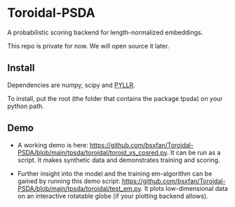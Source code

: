 # Toroidal-PSDA
A probabilistic scoring backend for length-normalized embeddings. 

This repo is private for now. We will open source it later.

## Install
Dependencies are numpy, scipy and [PYLLR](https://github.com/bsxfan/PYLLR).

To install, put the root (the folder that contains the package tpsda) on your python path.

## Demo

- A working demo is here:
<https://github.com/bsxfan/Toroidal-PSDA/blob/main/tpsda/toroidal/toroid_vs_cosred.py>.
It can be run as a script. It makes synthetic data and demonstrates training and scoring.

- Further insight into the model and the training em-algorithm can be gained by running this demo script:
<https://github.com/bsxfan/Toroidal-PSDA/blob/main/tpsda/toroidal/test_em.py>.
It plots low-dimensional data on an interactive rotatable globe (if your plotting backend allows). 
